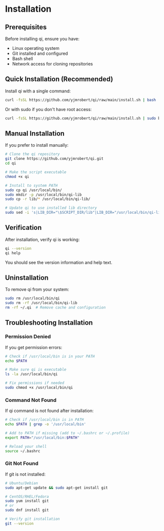 # Installation

## Prerequisites

Before installing qi, ensure you have:

- Linux operating system
- Git installed and configured
- Bash shell
- Network access for cloning repositories

## Quick Installation (Recommended)

Install qi with a single command:

```bash
curl -fsSL https://github.com/yjmrobert/qi/raw/main/install.sh | bash
```

Or with sudo if you don't have root access:

```bash
curl -fsSL https://github.com/yjmrobert/qi/raw/main/install.sh | sudo bash
```

## Manual Installation

If you prefer to install manually:

```bash
# Clone the qi repository
git clone https://github.com/yjmrobert/qi.git
cd qi

# Make the script executable
chmod +x qi

# Install to system PATH
sudo cp qi /usr/local/bin/
sudo mkdir -p /usr/local/bin/qi-lib
sudo cp -r lib/* /usr/local/bin/qi-lib/

# Update qi to use installed lib directory
sudo sed -i 's|LIB_DIR="\$SCRIPT_DIR/lib"|LIB_DIR="/usr/local/bin/qi-lib"|' /usr/local/bin/qi
```

## Verification

After installation, verify qi is working:

```bash
qi --version
qi help
```

You should see the version information and help text.

## Uninstallation

To remove qi from your system:

```bash
sudo rm /usr/local/bin/qi
sudo rm -rf /usr/local/bin/qi-lib
rm -rf ~/.qi  # Remove cache and configuration
```

## Troubleshooting Installation

### Permission Denied

If you get permission errors:

```bash
# Check if /usr/local/bin is in your PATH
echo $PATH

# Make sure qi is executable
ls -la /usr/local/bin/qi

# Fix permissions if needed
sudo chmod +x /usr/local/bin/qi
```

### Command Not Found

If qi command is not found after installation:

```bash
# Check if /usr/local/bin is in PATH
echo $PATH | grep -o '/usr/local/bin'

# Add to PATH if missing (add to ~/.bashrc or ~/.profile)
export PATH="/usr/local/bin:$PATH"

# Reload your shell
source ~/.bashrc
```

### Git Not Found

If git is not installed:

```bash
# Ubuntu/Debian
sudo apt-get update && sudo apt-get install git

# CentOS/RHEL/Fedora
sudo yum install git
# or
sudo dnf install git

# Verify git installation
git --version
```